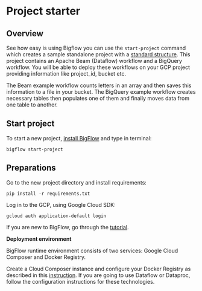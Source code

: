 # Project starter

## Overview

See how easy is using Bigflow you can use the `start-project` command which creates a sample standalone project with a
[standard structure](https://github.com/allegro/bigflow/blob/master/docs/project_structure_and_build.md#project-structure).
This project contains an Apache Beam (Dataflow) workflow and a BigQuery workflow.
You will be able to deploy these workflows on your GCP project providing information like project_id, bucket etc.

The Beam example workflow  counts letters in an array and then saves this information to a file in your bucket.
The BigQuery example workflow creates necessary tables then populates one of them and finally moves data from one table to another.


## Start project

To start a new project, [install BigFlow](https://github.com/allegro/bigflow#installing-bigflow)
and type in terminal:

    bigflow start-project


## Preparations

Go to the new project directory and install requirements:

    pip install -r requirements.txt


Log in to the GCP, using Google Cloud SDK:

    gcloud auth application-default login


If you are new to BigFlow, go through the [tutorial](https://github.com/allegro/bigflow/blob/master/docs/tutorial.md).


**Deployment environment**

BigFlow runtime environment consists of two services:
Google Cloud Composer and Docker Registry.

Create a Cloud Composer instance and configure your Docker Registry
as described in this [instruction](https://github.com/allegro/bigflow/blob/master/docs/deployment.md).
If you are going to use Dataflow or Dataproc, follow the configuration instructions for these technologies.
